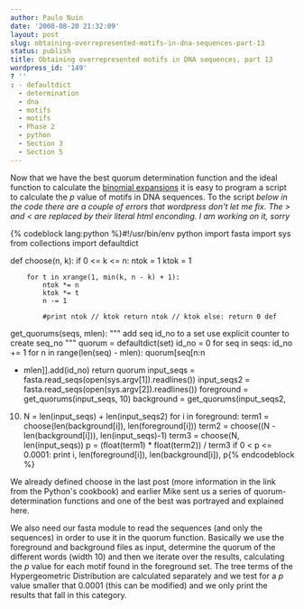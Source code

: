 ```yaml
---
author: Paulo Nuin
date: '2008-08-20 21:32:09'
layout: post
slug: obtaining-overrepresented-motifs-in-dna-sequences-part-13
status: publish
title: Obtaining overrepresented motifs in DNA sequences, part 13
wordpress_id: '149'
? ''
: - defaultdict
  - determination
  - dna
  - motifs
  - motifs
  - Phase 2
  - python
  - Section 3
  - Section 5
---
```


Now that we have the best quorum determination function and the ideal
function to calculate the [binomial
expansions](http://en.wikipedia.org/wiki/Binomial_theorem "Binomial theorem")
it is easy to program a script to calculate the *p* value of motifs in
DNA sequences. To the script *below in the code there are a couple of
errors that wordpress don't let me fix. The \> and < are replaced by
their literal html enconding. I am working on it, sorry* 

{% codeblock lang:python %}#!/usr/bin/env python 
import fasta 
import sys 
from collections import defaultdict 

def choose(n, k): 
	if 0 <= k <= n: 
		ntok = 1 
		ktok = 1 
		
		for t in xrange(1, min(k, n - k) + 1): 
			ntok *= n 
			ktok *= t
			n -= 1 
			
			#print ntok // ktok return ntok // ktok else: return 0 def
get\_quorums(seqs, mlen): """ add seq id\_no to a set use explicit
counter to create seq\_no """ quorum = defaultdict(set) id\_no = 0 for
seq in seqs: id\_no += 1 for n in range(len(seq) - mlen): quorum[seq[n:n
+ mlen]].add(id\_no) return quorum input\_seqs =
fasta.read\_seqs(open(sys.argv[1]).readlines()) input\_seqs2 =
fasta.read\_seqs(open(sys.argv[2]).readlines()) foreground =
get\_quorums(input\_seqs, 10) background = get\_quorums(input\_seqs2,
10) N = len(input\_seqs) + len(input\_seqs2) for i in foreground: term1
= choose(len(background[i]), len(foreground[i])) term2 = choose((N -
len(background[i])), len(input\_seqs)-1) term3 = choose(N,
len(input\_seqs)) p = (float(term1) \* float(term2)) / term3 if 0 < p <=
0.0001: print i, len(foreground[i]), len(background[i]), p{% endcodeblock %} 


We already defined choose in the last post (more information in the link
from the Python's cookbook) and earlier Mike sent us a series of
quorum-determination functions and one of the best was portrayed and
explained here.


We also need our fasta module to read the sequences (and only the
sequences) in order to use it in the quorum function. Basically we use
the foreground and background files as input, determine the quorum of
the different words (width 10) and then we iterate over the results,
calculating the *p* value for each motif found in the foreground set.
The tree terms of the Hypergeometric Distribution are calculated
separately and we test for a *p* value smaller that 0.0001 (this can be
modified) and we only print the results that fall in this category.

